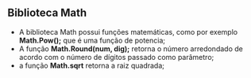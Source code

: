 ## Biblioteca Math

- A biblioteca Math possui funções matemáticas, como por exemplo **Math.Pow();** que é uma função de potencia;
- A função **Math.Round(num, dig);** retorna o número arredondado de acordo com o número de dígitos passado como parâmetro;
- a função **Math.sqrt** retorna a raiz quadrada;
